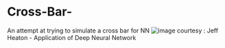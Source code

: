 # Cross-Bar-
An attempt at trying to simulate a cross bar for NN
![image](https://github.com/smrithigUCI/Cross-Bar-/assets/123223145/07ea2b12-3d64-4375-a2d8-4168f2cb4152)
courtesy : Jeff Heaton - Application of Deep Neural Network

